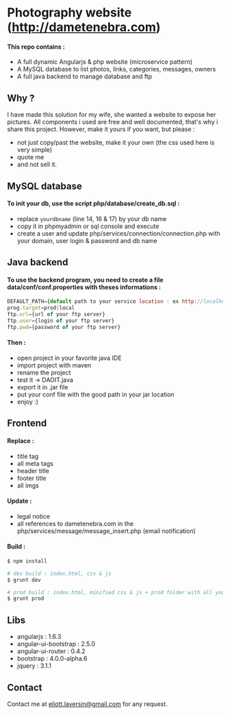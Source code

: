 # Photography website (http://dametenebra.com)

#### This repo contains :

 * A full dynamic Angularjs & php website (microservice pattern)
 * A MySQL database to list photos, links, categories, messages, owners
 * A full java backend to manage database and ftp

## Why ?

I have made this solution for my wife, she wanted a website to expose her pictures.
All components i used are free and well documented, that's why i share this project.
However, make it yours if you want, but please : 
* not just copy/past the website, make it your own (the css used here is very simple)
* quote me 
* and not sell it.

## MySQL database

#### To init your db, use the script php/database/create_db.sql :

 * replace `yourdbname` (line 14, 16 & 17) by your db name
 * copy it in phpmyadmin or sql console and execute
 * create a user and update php/services/connection/connection.php with your domain, user login & password and db name

## Java backend

#### To use the backend program, you need to create a file data/conf/conf.properties with theses informations : 

```javascript
DEFAULT_PATH={default path to your service location : ex http://localhost/dtpv2/php/services/}
prog.target=prod|local
ftp.url={url of your ftp server}
ftp.user={login of your ftp server}
ftp.pwd={password of your ftp server}
```

#### Then :
 
 * open project in your favorite java IDE
 * import project with maven
 * rename the project 
 * test it -> DAOIT.java
 * export it in .jar file
 * put your conf file with the good path in your jar location
 * enjoy :)

## Frontend

#### Replace :

* title tag
* all meta tags
* header title
* footer title
* all imgs

#### Update : 

* legal notice
* all references to dametenebra.com in the php/services/message/message_insert.php (email notification)

#### Build :

```bash
$ npm install
```
```bash
# dev build : index.html, css & js
$ grunt dev
```
```bash
# prod build : index.html, minified css & js + prod folder with all you need to instant deploy (all minified partials, css, js, index built & minified, imgs, services)
$ grunt prod
```


## Libs

* angularjs : 1.6.3
* angular-ui-bootstrap : 2.5.0
* angular-ui-router : 0.4.2
* bootstrap : 4.0.0-alpha.6
* jquery : 3.1.1


## Contact

Contact me at [eliott.laversin@gmail.com](mailto:eliott.laversin@gmail.com?subject=[DTPV2]-subject) for any request.